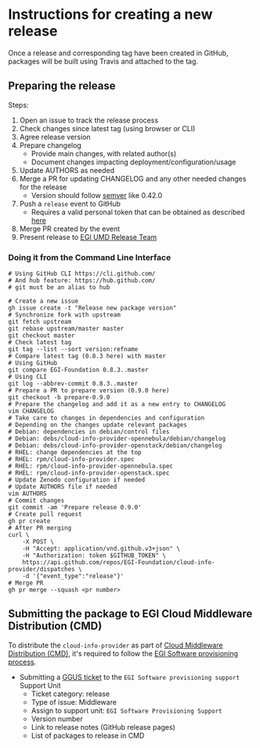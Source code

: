 # Instructions for creating a new release

Once a release and corresponding tag have been created in GitHub, packages will
be built using Travis and attached to the tag.

## Preparing the release

Steps:

1. Open an issue to track the release process
1. Check changes since latest tag (using browser or CLI)
1. Agree release version
1. Prepare changelog
   - Provide main changes, with related author(s)
   - Document changes impacting deployment/configuration/usage
1. Update AUTHORS as needed
1. Merge a PR for updating CHANGELOG and any other needed
   changes for the release
   - Version should follow [semver](https://semver.org/) like 0.42.0
1. Push a `release` event to GitHub
   - Requires a valid personal token that can be obtained as described
     [here](https://docs.github.com/en/free-pro-team@latest/github/authenticating-to-github/creating-a-personal-access-token)
1. Merge PR created by the event
1. Present release to [EGI UMD Release Team](https://wiki.egi.eu/wiki/URT)

### Doing it from the Command Line Interface

```console
# Using GitHub CLI https://cli.github.com/
# And hub feature: https://hub.github.com/
# git must be an alias to hub

# Create a new issue
gh issue create -t "Release new package version"
# Synchronize fork with upstream
git fetch upstream
git rebase upstream/master master
git checkout master
# Check latest tag
git tag --list --sort version:refname
# Compare latest tag (0.8.3 here) with master
# Using GitHub
git compare EGI-Foundation 0.8.3..master
# Using CLI
git log --abbrev-commit 0.8.3..master
# Prepare a PR to prepare version (0.9.0 here)
git checkout -b prepare-0.9.0
# Prepare the changelog and add it as a new entry to CHANGELOG
vim CHANGELOG
# Take care to changes in dependencies and configuration
# Depending on the changes update relevant packages
# Debian: dependencies in debian/control files
# Debian: debs/cloud-info-provider-opennebula/debian/changelog
# Debian: debs/cloud-info-provider-openstack/debian/changelog
# RHEL: change dependencies at the top
# RHEL: rpm/cloud-info-provider.spec
# RHEL: rpm/cloud-info-provider-opennebula.spec
# RHEL: rpm/cloud-info-provider-openstack.spec
# Update Zenodo configuration if needed
# Update AUTHORS file if needed
vim AUTHORS
# Commit changes
git commit -am 'Prepare release 0.9.0'
# Create pull request
gh pr create
# After PR merging
curl \
    -X POST \
    -H "Accept: application/vnd.github.v3+json" \
    -H "Authorization: token $GITHUB_TOKEN" \
    https://api.github.com/repos/EGI-Foundation/cloud-info-provider/dispatches \
    -d '{"event_type":"release"}'
# Merge PR
gh pr merge --squash <pr number>
```

## Submitting the package to EGI Cloud Middleware Distribution (CMD)

To distribute the `cloud-info-provider` as part of
[Cloud Middleware Distribution (CMD)](https://wiki.egi.eu/wiki/EGI_Cloud_Middleware_Distribution),
it's required to follow the
[EGI Software provisioning process](https://wiki.egi.eu/wiki/EGI_Software_Provisioning).

- Submitting a [GGUS ticket](https://ggus.eu/?mode=ticket_submit) to the
  `EGI Software provisioning support` Support Unit
  - Ticket category: release
  - Type of issue: Middleware
  - Assign to support unit: `EGI Software Provisioning Support`
  - Version number
  - Link to release notes (GitHub release pages)
  - List of packages to release in CMD
